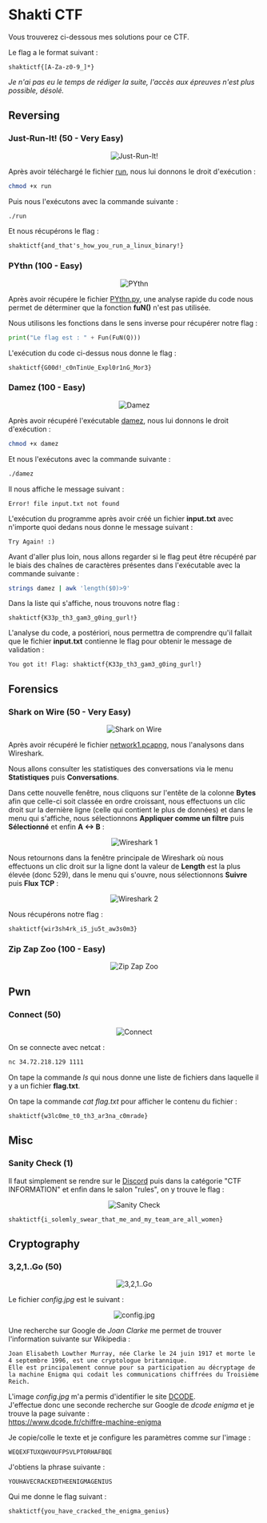 # Shakti CTF

Vous trouverez ci-dessous mes solutions pour ce CTF.  
  
Le flag a le format suivant :
```
shaktictf{[A-Za-z0-9_]*}
```

*Je n'ai pas eu le temps de rédiger la suite, l'accès aux épreuves n'est plus possible, désolé.*

## Reversing

### Just-Run-It! (50 - Very Easy)

<p align="center">
  <img src="https://github.com/Zyrfex/CTF/blob/main/2020/Shakti_CTF/Reversing/Just-Run-It!/Just-Run-It!.png" alt="Just-Run-It!" align="center">
</p>

Après avoir téléchargé le fichier [run](https://github.com/Zyrfex/CTF/raw/main/2020/Shakti_CTF/Reversing/Just-Run-It!/run), nous lui donnons le droit d'exécution :
```bash
chmod +x run
```

Puis nous l'exécutons avec la commande suivante :
```bash
./run
```

Et nous récupérons le flag :
```
shaktictf{and_that's_how_you_run_a_linux_binary!}
```

### PYthn (100 - Easy)

<p align="center">
  <img src="https://github.com/Zyrfex/CTF/raw/main/2020/Shakti_CTF/Reversing/PYthn/PYthn.png" alt="PYthn" align="center">
</p>

Après avoir récupére le fichier [PYthn.py](https://github.com/Zyrfex/CTF/raw/main/2020/Shakti_CTF/Reversing/PYthn/PYthn.py), une analyse rapide du code nous permet de déterminer que la fonction **fuN()** n'est pas utilisée.

Nous utilisons les fonctions dans le sens inverse pour récupérer notre flag :
```python
print("Le flag est : " + Fun(FuN(Q)))
```

L'exécution du code ci-dessus nous donne le flag :
```
shaktictf{G00d!_c0nTinUe_Expl0r1nG_Mor3}
```

### Damez (100 - Easy)

<p align="center">
  <img src="https://github.com/Zyrfex/CTF/raw/main/2020/Shakti_CTF/Reversing/Damez/Damez.png" alt="Damez" align="center">
</p>

Après avoir récupéré l'exécutable [damez](https://github.com/Zyrfex/CTF/raw/main/2020/Shakti_CTF/Reversing/Damez/damez), nous lui donnons le droit d'exécution :
```bash
chmod +x damez
```

Et nous l'exécutons avec la commande suivante :
```bash
./damez
```

Il nous affiche le message suivant :
```
Error! file input.txt not found
```

L'exécution du programme après avoir créé un fichier **input.txt** avec n'importe quoi dedans nous donne le message suivant :
```
Try Again! :)
```

Avant d'aller plus loin, nous allons regarder si le flag peut être récupéré par le biais des chaînes de caractères présentes dans l'exécutable avec la commande suivante :
```bash
strings damez | awk 'length($0)>9'
```

Dans la liste qui s'affiche, nous trouvons notre flag :
```
shaktictf{K33p_th3_gam3_g0ing_gurl!}
```

L'analyse du code, a postériori, nous permettra de comprendre qu'il fallait que le fichier **input.txt** contienne le flag pour obtenir le message de validation :
```
You got it! Flag: shaktictf{K33p_th3_gam3_g0ing_gurl!}
```

## Forensics

### Shark on Wire (50 - Very Easy)

<p align="center">
  <img src="https://github.com/Zyrfex/CTF/raw/main/2020/Shakti_CTF/Forensics/Shark%20on%20Wire/Shark%20on%20Wire.png" alt="Shark on Wire" align="center">
</p>

Après avoir récupéré le fichier [network1.pcapng](https://github.com/Zyrfex/CTF/raw/main/2020/Shakti_CTF/Forensics/Shark%20on%20Wire/network1.pcapng), nous l'analysons dans Wireshark.

Nous allons consulter les statistiques des conversations via le menu **Statistiques** puis **Conversations**.

Dans cette nouvelle fenêtre, nous cliquons sur l'entête de la colonne **Bytes** afin que celle-ci soit classée en ordre croissant, nous effectuons un clic droit sur la dernière ligne (celle qui contient le plus de données) et dans le menu qui s'affiche, nous sélectionnons **Appliquer comme un filtre** puis **Sélectionné** et enfin **A <-> B** :

<p align="center">
  <img src="https://github.com/Zyrfex/CTF/raw/main/2020/Shakti_CTF/Forensics/Shark%20on%20Wire/wireshark1.png" alt="Wireshark 1" align="center">
</p>

Nous retournons dans la fenêtre principale de Wireshark où nous effectuons un clic droit sur la ligne dont la valeur de **Length** est la plus élevée (donc 529), dans le menu qui s'ouvre, nous sélectionnons **Suivre** puis **Flux TCP** :

<p align="center">
  <img src="https://github.com/Zyrfex/CTF/raw/main/2020/Shakti_CTF/Forensics/Shark%20on%20Wire/wireshark2.png" alt="Wireshark 2" align="center">
</p>

Nous récupérons notre flag :
```
shaktictf{wir3sh4rk_i5_ju5t_aw3s0m3}
```

### Zip Zap Zoo (100 - Easy)

<p align="center">
  <img src="https://github.com/Zyrfex/CTF/raw/main/2020/Shakti_CTF/Forensics/Zip%20Zap%20Zoo/Zip%20Zap%20Zoo.png" alt="Zip Zap Zoo" align="center">
</p>

## Pwn

### Connect (50)

<p align="center">
  <img src="https://github.com/Zyrfex/CTF/blob/main/2020/Shakti_CTF/images/connect.png" alt="Connect" align="center">
</p>

On se connecte avec netcat :
```bash
nc 34.72.218.129 1111
```

On tape la commande *ls* qui nous donne une liste de fichiers dans laquelle il y a un fichier **flag.txt**.

On tape la commande *cat flag.txt* pour afficher le contenu du fichier :
```
shaktictf{w3lc0me_t0_th3_ar3na_c0mrade}
```

## Misc

### Sanity Check (1)
Il faut simplement se rendre sur le [Discord](https://discord.gg/gEJUZwe9ju) puis dans la catégorie "CTF INFORMATION" et enfin dans le salon "rules", on y trouve le flag :

<p align="center">
  <img src="https://github.com/Zyrfex/CTF/blob/main/2020/Shakti_CTF/images/sanity_check.png" alt="Sanity Check" align="center">
</p>

```
shaktictf{i_solemly_swear_that_me_and_my_team_are_all_women}
```

## Cryptography

### 3,2,1..Go (50)

<p align="center">
  <img src="https://github.com/Zyrfex/CTF/blob/main/2020/Shakti_CTF/images/3_2_1_Go.png" alt="3,2,1..Go" align="center">
</p>

Le fichier *config.jpg* est le suivant :

<p align="center">
  <img src="https://github.com/Zyrfex/CTF/blob/main/2020/Shakti_CTF/images/config.jpg" alt="config.jpg" align="center">
</p>

Une recherche sur Google de *Joan Clarke* me permet de trouver l'information suivante sur Wikipedia :
```
Joan Elisabeth Lowther Murray, née Clarke le 24 juin 1917 et morte le 4 septembre 1996, est une cryptologue britannique.  
Elle est principalement connue pour sa participation au décryptage de la machine Enigma qui codait les communications chiffrées du Troisième Reich.
```

L'image *config.jpg* m'a permis d'identifier le site [DCODE](https://www.dcode.fr).  
J'effectue donc une seconde recherche sur Google de *dcode enigma* et je trouve la page suivante :  
https://www.dcode.fr/chiffre-machine-enigma

Je copie/colle le texte et je configure les paramètres comme sur l'image :
```
WEQEXFTUXQHVOUFPSVLPTORHAFBQE
```

J'obtiens la phrase suivante :
```
YOUHAVECRACKEDTHEENIGMAGENIUS
```

Qui me donne le flag suivant :
```
shaktictf{you_have_cracked_the_enigma_genius}
```
